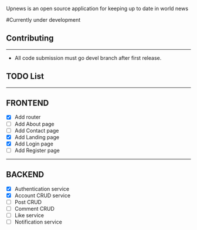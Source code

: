 Upnews is an open source application for keeping up to date in world news

#Currently under development

## Contributing
------------
- All code submission must go devel branch after first release.

## TODO List
------------
## FRONTEND
- [x] Add router
- [ ] Add About page
- [ ] Add Contact page
- [x] Add Landing page
- [x] Add Login page
- [ ] Add Register page
------------
## BACKEND
- [x] Authentication service
- [x] Account CRUD service
- [ ] Post CRUD
- [ ] Comment CRUD
- [ ] Like service
- [ ] Notification service